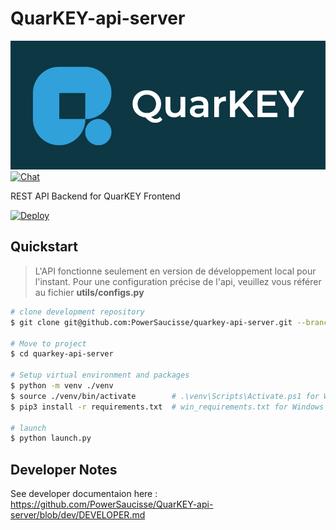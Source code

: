 # QuarKEY-api-server

![Quarkey logo](https://github.com/PowerSaucisse/quarkey-api-server/blob/main/assets/img/quarkey-full.png?raw=true) [![Chat](https://img.shields.io/badge/chat-on%20discord-7289da.svg)](https://discord.gg/PatReunPk5)

REST API Backend for QuarKEY Frontend

[![Deploy](https://www.herokucdn.com/deploy/button.svg)](https://heroku.com/deploy?template=https://github.com/PowerSaucisse/Quarkey-api-server)

## Quickstart

> L'API fonctionne seulement en version de développement 
> local pour l'instant. Pour une configuration précise de
> l'api, veuillez vous référer au fichier **utils/configs.py**

```bash
# clone development repository
$ git clone git@github.com:PowerSaucisse/quarkey-api-server.git --branch dev

# Move to project
$ cd quarkey-api-server

# Setup virtual environment and packages
$ python -m venv ./venv             
$ source ./venv/bin/activate        # .\venv\Scripts\Activate.ps1 for Windows
$ pip3 install -r requirements.txt  # win_requirements.txt for Windows

# launch
$ python launch.py
```

## Developer Notes

See developer documentaion here : <https://github.com/PowerSaucisse/QuarKEY-api-server/blob/dev/DEVELOPER.md>
